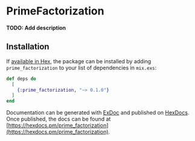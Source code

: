# PrimeFactorization

**TODO: Add description**

## Installation

If [available in Hex](https://hex.pm/docs/publish), the package can be installed
by adding `prime_factorization` to your list of dependencies in `mix.exs`:

```elixir
def deps do
  [
    {:prime_factorization, "~> 0.1.0"}
  ]
end
```

Documentation can be generated with [ExDoc](https://github.com/elixir-lang/ex_doc)
and published on [HexDocs](https://hexdocs.pm). Once published, the docs can
be found at [https://hexdocs.pm/prime_factorization](https://hexdocs.pm/prime_factorization).


